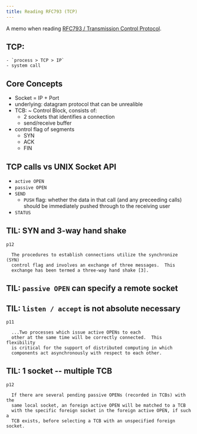 ```yaml
---
title: Reading RFC793 (TCP)
---
```


A memo when reading [RFC793 / Transmission Control Protocol](https://tools.ietf.org/html/rfc793).

## TCP:
    - `process > TCP > IP`
    - system call

## Core Concepts

- Socket = IP + Port
- underlying: datagram protocol that can be unrealible
- TCB: ~ Control Block, consists of:
    - 2 sockets that identifies a connection
    - send/receive buffer
- control flag of segments
    - SYN
    - ACK
    - FIN

## TCP calls vs UNIX Socket API

- `active OPEN`
- `passive OPEN`
- `SEND`
    - `PUSH` flag:
  whether the data
  in that call (and any preceeding calls) should be immediately pushed
  through to the receiving user
- `STATUS`

## TIL: SYN and 3-way hand shake

```text
p12

  The procedures to establish connections utilize the synchronize (SYN)
  control flag and involves an exchange of three messages.  This
  exchange has been termed a three-way hand shake [3].

```

## TIL: `passive OPEN` can specify a remote socket


## TIL: `listen / accept` is not absolute necessary

```text
p11

  ...Two processes which issue active OPENs to each
  other at the same time will be correctly connected.  This flexibility
  is critical for the support of distributed computing in which
  components act asynchronously with respect to each other.

```

## TIL: 1 socket -- multiple TCB

```text
p12

  If there are several pending passive OPENs (recorded in TCBs) with the
  same local socket, an foreign active OPEN will be matched to a TCB
  with the specific foreign socket in the foreign active OPEN, if such a
  TCB exists, before selecting a TCB with an unspecified foreign socket.

```
